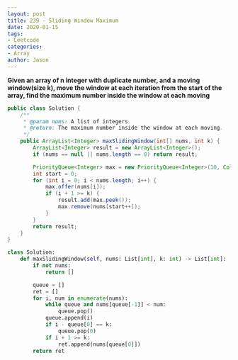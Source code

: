 ```yaml
---
layout: post
title: 239 - Sliding Window Maximum
date: 2020-01-15
tags:
- Leetcode
categories:
- Array
author: Jason
---
```

**Given an array of n integer with duplicate number, and a moving window(size k), move the window at each iteration from the start of the array, find the maximum number inside the window at each moving**

``` java
public class Solution {
    /**
     * @param nums: A list of integers.
     * @return: The maximum number inside the window at each moving.
     */
    public ArrayList<Integer> maxSlidingWindow(int[] nums, int k) {
        ArrayList<Integer> result = new ArrayList<Integer>();
        if (nums == null || nums.length == 0) return result;

        PriorityQueue<Integer> max = new PriorityQueue<Integer>(10, Collections.reverseOrder());
        int start = 0;
        for (int i = 0; i < nums.length; i++) {
            max.offer(nums[i]);
            if (i + 1 >= k) {
                result.add(max.peek());
                max.remove(nums[start++]);
            }
        }
        return result;
    }
}
```

``` python
class Solution:
    def maxSlidingWindow(self, nums: List[int], k: int) -> List[int]:
        if not nums:
            return []

        queue = []
        ret = []
        for i, num in enumerate(nums):
            while queue and nums[queue[-1]] < num:
                queue.pop()
            queue.append(i)
            if i - queue[0] == k:
                queue.pop(0)
            if i + 1 >= k:
                ret.append(nums[queue[0]])
        return ret
```
